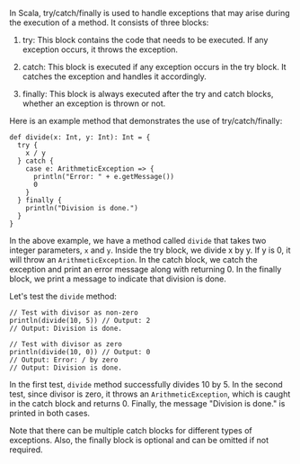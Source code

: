 In Scala, try/catch/finally is used to handle exceptions that may arise during the execution of a method. It consists of three blocks:

1. try: This block contains the code that needs to be executed. If any exception occurs, it throws the exception.

2. catch: This block is executed if any exception occurs in the try block. It catches the exception and handles it accordingly.

3. finally: This block is always executed after the try and catch blocks, whether an exception is thrown or not. 

Here is an example method that demonstrates the use of try/catch/finally:

```
def divide(x: Int, y: Int): Int = {
  try {
    x / y
  } catch {
    case e: ArithmeticException => {
      println("Error: " + e.getMessage())
      0
    }
  } finally {
    println("Division is done.")
  }
}
```

In the above example, we have a method called `divide` that takes two integer parameters, `x` and `y`. Inside the try block, we divide x by y. If y is 0, it will throw an `ArithmeticException`. In the catch block, we catch the exception and print an error message along with returning 0. In the finally block, we print a message to indicate that division is done.

Let's test the `divide` method:

```
// Test with divisor as non-zero
println(divide(10, 5)) // Output: 2
// Output: Division is done.

// Test with divisor as zero
println(divide(10, 0)) // Output: 0
// Output: Error: / by zero
// Output: Division is done.
```

In the first test, `divide` method successfully divides 10 by 5. In the second test, since divisor is zero, it throws an `ArithmeticException`, which is caught in the catch block and returns 0. Finally, the message "Division is done." is printed in both cases.

Note that there can be multiple catch blocks for different types of exceptions. Also, the finally block is optional and can be omitted if not required.